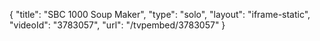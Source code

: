 {
    "title": "SBC 1000 Soup Maker",
    "type": "solo",
    "layout": "iframe-static",
    "videoId": "3783057",
    "url": "\/tvpembed\/3783057"
}